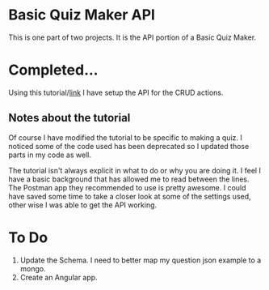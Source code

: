 # Basic Quiz Maker API
This is one part of two projects. It is the API portion of a Basic Quiz Maker.

# Completed...
Using this tutorial/[link](https://medium.com/netscape/mean-app-tutorial-with-angular-4-part-1-18691663ea96) I have setup the API for the CRUD actions.

## Notes about the tutorial
Of course I have modified the tutorial to be specific to making a quiz. I noticed some of the code used has been deprecated so I updated those parts in my code as well.

The tutorial isn't always explicit in what to do or why you are doing it. I feel I have a basic background that has allowed me to read between the lines. The Postman app they recommended to use is pretty awesome. I could have saved some time to take a closer look at some of the settings used, other wise I was able to get the API working. 

# To Do
1. Update the Schema. I need to better map my question json example to a mongo.
2. Create an Angular app.
